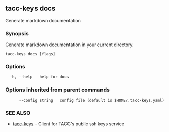 ## tacc-keys docs

Generate markdown documentation

### Synopsis

Generate markdown documentation in your current directory.

```
tacc-keys docs [flags]
```

### Options

```
  -h, --help   help for docs
```

### Options inherited from parent commands

```
      --config string   config file (default is $HOME/.tacc-keys.yaml)
```

### SEE ALSO

* [tacc-keys](README.md)	 - Client for TACC's public ssh keys service
